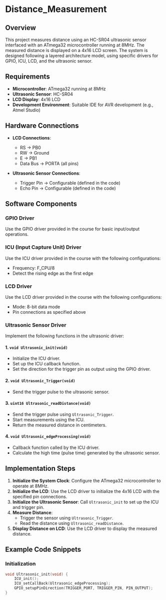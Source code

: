#  Distance_Measurement 

## Overview

This project measures distance using an HC-SR04 ultrasonic sensor interfaced with an ATmega32 microcontroller running at 8MHz. The measured distance is displayed on a 4x16 LCD screen. The system is designed following a layered architecture model, using specific drivers for GPIO, ICU, LCD, and the ultrasonic sensor.

## Requirements

- **Microcontroller**: ATmega32 running at 8MHz
- **Ultrasonic Sensor**: HC-SR04
- **LCD Display**: 4x16 LCD
- **Development Environment**: Suitable IDE for AVR development (e.g., Atmel Studio)

## Hardware Connections

- **LCD Connections**:
  - RS → PB0
  - RW → Ground
  - E → PB1
  - Data Bus → PORTA (all pins)
  
- **Ultrasonic Sensor Connections**:
  - Trigger Pin → Configurable (defined in the code)
  - Echo Pin → Configurable (defined in the code)

## Software Components

### GPIO Driver

Use the GPIO driver provided in the course for basic input/output operations.

### ICU (Input Capture Unit) Driver

Use the ICU driver provided in the course with the following configurations:
- Frequency: F_CPU/8
- Detect the rising edge as the first edge

### LCD Driver

Use the LCD driver provided in the course with the following configurations:
- Mode: 8-bit data mode
- Pin connections as specified above

### Ultrasonic Sensor Driver

Implement the following functions in the ultrasonic driver:

#### 1. `void Ultrasonic_init(void)`

- Initialize the ICU driver.
- Set up the ICU callback function.
- Set the direction for the trigger pin as output using the GPIO driver.

#### 2. `void Ultrasonic_Trigger(void)`

- Send the trigger pulse to the ultrasonic sensor.

#### 3. `uint16 Ultrasonic_readDistance(void)`

- Send the trigger pulse using `Ultrasonic_Trigger`.
- Start measurements using the ICU.
- Return the measured distance in centimeters.

#### 4. `void Ultrasonic_edgeProcessing(void)`

- Callback function called by the ICU driver.
- Calculate the high time (pulse time) generated by the ultrasonic sensor.

## Implementation Steps

1. **Initialize the System Clock**: Configure the ATmega32 microcontroller to operate at 8MHz.
2. **Initialize the LCD**: Use the LCD driver to initialize the 4x16 LCD with the specified pin connections.
3. **Initialize the Ultrasonic Sensor**: Call `Ultrasonic_init` to set up the ICU and trigger pin.
4. **Measure Distance**:
   - Trigger the sensor using `Ultrasonic_Trigger`.
   - Read the distance using `Ultrasonic_readDistance`.
5. **Display Distance on LCD**: Use the LCD driver to display the measured distance.

## Example Code Snippets

### Initialization

```c
void Ultrasonic_init(void) {
    ICU_init();
    ICU_setCallBack(Ultrasonic_edgeProcessing);
    GPIO_setupPinDirection(TRIGGER_PORT, TRIGGER_PIN, PIN_OUTPUT);
}

